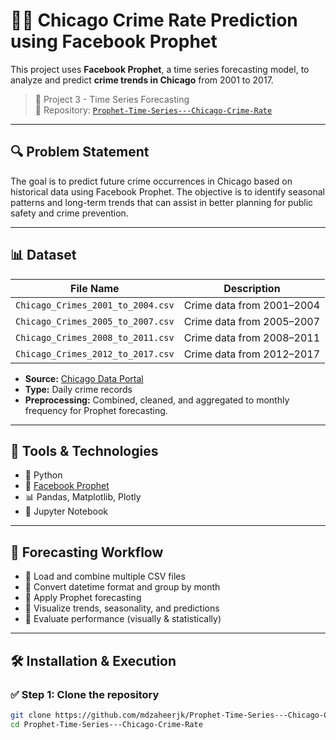 # 🕵️‍♂️ Chicago Crime Rate Prediction using Facebook Prophet

This project uses **Facebook Prophet**, a time series forecasting model, to analyze and predict **crime trends in Chicago** from 2001 to 2017.

> 📌 Project 3 - Time Series Forecasting  
> 📁 Repository: [`Prophet-Time-Series---Chicago-Crime-Rate`](https://github.com/mdzaheerjk/Prophet-Time-Series---Chicago-Crime-Rate)

---

## 🔍 Problem Statement

The goal is to predict future crime occurrences in Chicago based on historical data using Facebook Prophet. The objective is to identify seasonal patterns and long-term trends that can assist in better planning for public safety and crime prevention.

---

## 📊 Dataset

| File Name                        | Description                           |
|----------------------------------|---------------------------------------|
| `Chicago_Crimes_2001_to_2004.csv` | Crime data from 2001–2004             |
| `Chicago_Crimes_2005_to_2007.csv` | Crime data from 2005–2007             |
| `Chicago_Crimes_2008_to_2011.csv` | Crime data from 2008–2011             |
| `Chicago_Crimes_2012_to_2017.csv` | Crime data from 2012–2017             |

- **Source:** [Chicago Data Portal](https://data.cityofchicago.org/)
- **Type:** Daily crime records
- **Preprocessing:** Combined, cleaned, and aggregated to monthly frequency for Prophet forecasting.

---

## 🔧 Tools & Technologies

- 🐍 Python
- 🧠 [Facebook Prophet](https://facebook.github.io/prophet/)
- 📊 Pandas, Matplotlib, Plotly
- 📁 Jupyter Notebook

---

## 🧠 Forecasting Workflow

- 🔹 Load and combine multiple CSV files
- 🔹 Convert datetime format and group by month
- 🔹 Apply Prophet forecasting
- 🔹 Visualize trends, seasonality, and predictions
- 🔹 Evaluate performance (visually & statistically)

---

## 🛠️ Installation & Execution

### ✅ Step 1: Clone the repository
```bash
git clone https://github.com/mdzaheerjk/Prophet-Time-Series---Chicago-Crime-Rate.git
cd Prophet-Time-Series---Chicago-Crime-Rate

